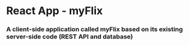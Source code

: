 # React App - myFlix
### A client-side application called myFlix based on its existing server-side code (REST API and database)


